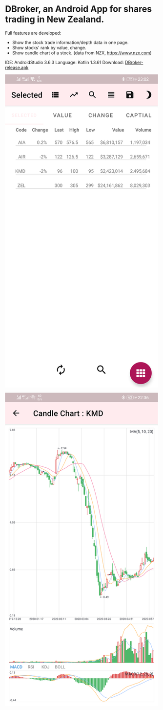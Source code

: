 # DBroker, an Android App for shares trading in New Zealand. 

Full features are developed:
* Show the stock trade information/depth data in one page.
* Show stocks' rank by value, change.
* Show candle chart of a stock. (data from NZX, https://www.nzx.com)

IDE: AndroidStudio 3.6.3
Language: Kotlin 1.3.61
Download: [DBroker-release.apk](https://github.com/NZSpark/DBroker/raw/master/app/release/DBroker-release-8.0.apk)


![Selected Stocks](https://github.com/NZSpark/DBroker/blob/master/snapshot/SelectedStocksList.png)


![Candle Chart](https://github.com/NZSpark/DBroker/blob/master/snapshot/StockCandleChart.png)


